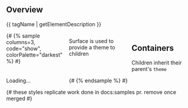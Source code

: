 ## Overview

{{ tagName | getElementDescription }}

<rh-surface class="sample" style="--columns:3;" color-palette="darkest">
{# {% sample columns=3, code="show", colorPalette="darkest" %} #}
  <rh-blockquote>
    <p>Surface is used to provide a theme to children</p>
  </rh-blockquote>
  <rh-card color-palette="dark">
    <h2 slot="header">Containers</h2>
    <p>Children inherit their parent's <code>theme</code></p>
  </rh-card>
  <rh-spinner>Loading...</rh-spinner>
{# {% endsample %} #}
</rh-surface>

<script type="module">
import '@rhds/elements/rh-surface/rh-surface.js';
import '@rhds/elements/rh-blockquote/rh-blockquote.js';
import '@rhds/elements/rh-spinner/rh-spinner.js';
import '@rhds/elements/rh-card/rh-card.js';
</script>

{# these styles replicate work done in docs:samples pr. remove once merged #}
<style>
.sample {
  display: grid;
  padding: var(--rh-space-4xl);
  :host(.compact) & {
    padding: var(--rh-space-2xl);
  }
  border-radius: var(--rh-border-radius-default);
  border: var(--rh-border-width-sm) solid var(--rh-color-border-subtle-on-light);
  gap: var(--rh-space-md);
  grid-template-columns: repeat(var(--columns, 1), 1fr);
  :host(.dont) & {
    border-color: var(--rh-color-red-500);
  }
  @media (min-width: 992px) { /* --rh-media-md */
    padding: var(--rh-space-7xl);
    gap: var(--rh-space-lg);
  }
}
</style>
